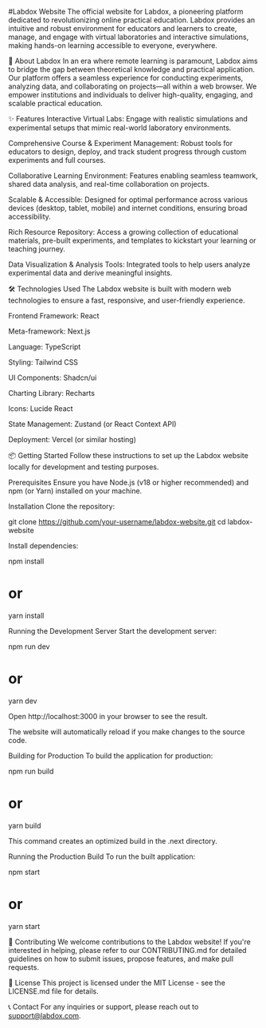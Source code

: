 #Labdox Website
The official website for Labdox, a pioneering platform dedicated to revolutionizing online practical education. Labdox provides an intuitive and robust environment for educators and learners to create, manage, and engage with virtual laboratories and interactive simulations, making hands-on learning accessible to everyone, everywhere.

🚀 About Labdox
In an era where remote learning is paramount, Labdox aims to bridge the gap between theoretical knowledge and practical application. Our platform offers a seamless experience for conducting experiments, analyzing data, and collaborating on projects—all within a web browser. We empower institutions and individuals to deliver high-quality, engaging, and scalable practical education.

✨ Features
Interactive Virtual Labs: Engage with realistic simulations and experimental setups that mimic real-world laboratory environments.

Comprehensive Course & Experiment Management: Robust tools for educators to design, deploy, and track student progress through custom experiments and full courses.

Collaborative Learning Environment: Features enabling seamless teamwork, shared data analysis, and real-time collaboration on projects.

Scalable & Accessible: Designed for optimal performance across various devices (desktop, tablet, mobile) and internet conditions, ensuring broad accessibility.

Rich Resource Repository: Access a growing collection of educational materials, pre-built experiments, and templates to kickstart your learning or teaching journey.

Data Visualization & Analysis Tools: Integrated tools to help users analyze experimental data and derive meaningful insights.

🛠️ Technologies Used
The Labdox website is built with modern web technologies to ensure a fast, responsive, and user-friendly experience.

Frontend Framework: React

Meta-framework: Next.js

Language: TypeScript

Styling: Tailwind CSS

UI Components: Shadcn/ui

Charting Library: Recharts

Icons: Lucide React

State Management: Zustand (or React Context API)

Deployment: Vercel (or similar hosting)

📦 Getting Started
Follow these instructions to set up the Labdox website locally for development and testing purposes.

Prerequisites
Ensure you have Node.js (v18 or higher recommended) and npm (or Yarn) installed on your machine.

Installation
Clone the repository:

git clone https://github.com/your-username/labdox-website.git
cd labdox-website

Install dependencies:

npm install
# or
yarn install

Running the Development Server
Start the development server:

npm run dev
# or
yarn dev

Open http://localhost:3000 in your browser to see the result.

The website will automatically reload if you make changes to the source code.

Building for Production
To build the application for production:

npm run build
# or
yarn build

This command creates an optimized build in the .next directory.

Running the Production Build
To run the built application:

npm start
# or
yarn start

🤝 Contributing
We welcome contributions to the Labdox website! If you're interested in helping, please refer to our CONTRIBUTING.md for detailed guidelines on how to submit issues, propose features, and make pull requests.

📄 License
This project is licensed under the MIT License - see the LICENSE.md file for details.

📞 Contact
For any inquiries or support, please reach out to support@labdox.com.
